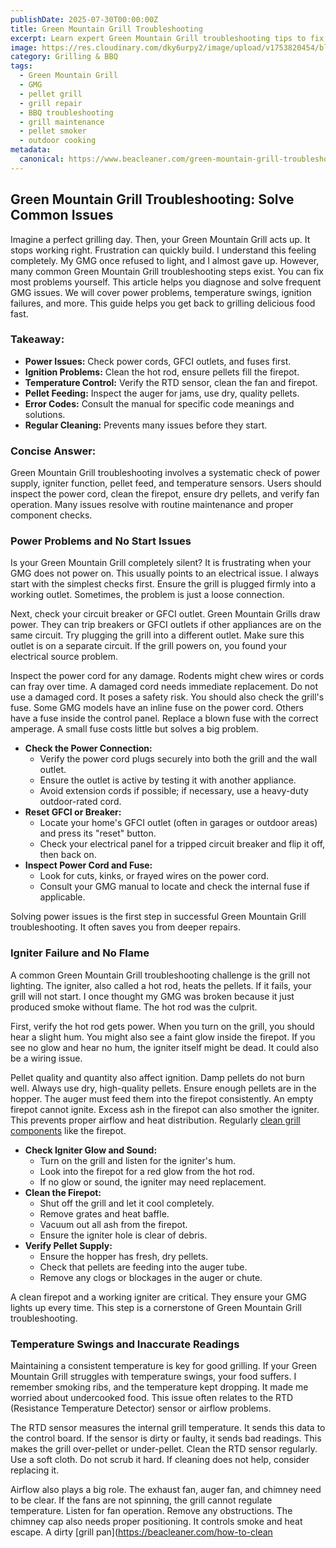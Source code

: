 ```yaml
---
publishDate: 2025-07-30T00:00:00Z
title: Green Mountain Grill Troubleshooting
excerpt: Learn expert Green Mountain Grill troubleshooting tips to fix common issues. Get your GMG pellet grill running smoothly for perfect BBQ every time.
image: https://res.cloudinary.com/dky6urpy2/image/upload/v1753820454/blog_image_1753820453_aljvve.webp
category: Grilling & BBQ
tags:
  - Green Mountain Grill
  - GMG
  - pellet grill
  - grill repair
  - BBQ troubleshooting
  - grill maintenance
  - pellet smoker
  - outdoor cooking
metadata:
  canonical: https://www.beacleaner.com/green-mountain-grill-troubleshooting
---
```


## Green Mountain Grill Troubleshooting: Solve Common Issues

Imagine a perfect grilling day. Then, your Green Mountain Grill acts up. It stops working right. Frustration can quickly build. I understand this feeling completely. My GMG once refused to light, and I almost gave up. However, many common Green Mountain Grill troubleshooting steps exist. You can fix most problems yourself. This article helps you diagnose and solve frequent GMG issues. We will cover power problems, temperature swings, ignition failures, and more. This guide helps you get back to grilling delicious food fast.

### Takeaway:

*   **Power Issues:** Check power cords, GFCI outlets, and fuses first.
*   **Ignition Problems:** Clean the hot rod, ensure pellets fill the firepot.
*   **Temperature Control:** Verify the RTD sensor, clean the fan and firepot.
*   **Pellet Feeding:** Inspect the auger for jams, use dry, quality pellets.
*   **Error Codes:** Consult the manual for specific code meanings and solutions.
*   **Regular Cleaning:** Prevents many issues before they start.

### Concise Answer:

Green Mountain Grill troubleshooting involves a systematic check of power supply, igniter function, pellet feed, and temperature sensors. Users should inspect the power cord, clean the firepot, ensure dry pellets, and verify fan operation. Many issues resolve with routine maintenance and proper component checks.

### Power Problems and No Start Issues

Is your Green Mountain Grill completely silent? It is frustrating when your GMG does not power on. This usually points to an electrical issue. I always start with the simplest checks first. Ensure the grill is plugged firmly into a working outlet. Sometimes, the problem is just a loose connection.

Next, check your circuit breaker or GFCI outlet. Green Mountain Grills draw power. They can trip breakers or GFCI outlets if other appliances are on the same circuit. Try plugging the grill into a different outlet. Make sure this outlet is on a separate circuit. If the grill powers on, you found your electrical source problem.

Inspect the power cord for any damage. Rodents might chew wires or cords can fray over time. A damaged cord needs immediate replacement. Do not use a damaged cord. It poses a safety risk. You should also check the grill's fuse. Some GMG models have an inline fuse on the power cord. Others have a fuse inside the control panel. Replace a blown fuse with the correct amperage. A small fuse costs little but solves a big problem.

*   **Check the Power Connection:**
    *   Verify the power cord plugs securely into both the grill and the wall outlet.
    *   Ensure the outlet is active by testing it with another appliance.
    *   Avoid extension cords if possible; if necessary, use a heavy-duty outdoor-rated cord.
*   **Reset GFCI or Breaker:**
    *   Locate your home's GFCI outlet (often in garages or outdoor areas) and press its "reset" button.
    *   Check your electrical panel for a tripped circuit breaker and flip it off, then back on.
*   **Inspect Power Cord and Fuse:**
    *   Look for cuts, kinks, or frayed wires on the power cord.
    *   Consult your GMG manual to locate and check the internal fuse if applicable.

Solving power issues is the first step in successful Green Mountain Grill troubleshooting. It often saves you from deeper repairs.

### Igniter Failure and No Flame

A common Green Mountain Grill troubleshooting challenge is the grill not lighting. The igniter, also called a hot rod, heats the pellets. If it fails, your grill will not start. I once thought my GMG was broken because it just produced smoke without flame. The hot rod was the culprit.

First, verify the hot rod gets power. When you turn on the grill, you should hear a slight hum. You might also see a faint glow inside the firepot. If you see no glow and hear no hum, the igniter itself might be dead. It could also be a wiring issue.

Pellet quality and quantity also affect ignition. Damp pellets do not burn well. Always use dry, high-quality pellets. Ensure enough pellets are in the hopper. The auger must feed them into the firepot consistently. An empty firepot cannot ignite. Excess ash in the firepot can also smother the igniter. This prevents proper airflow and heat distribution. Regularly [clean grill components](https://beacleaner.com/how-to-clean-grill-without-brush) like the firepot.

*   **Check Igniter Glow and Sound:**
    *   Turn on the grill and listen for the igniter's hum.
    *   Look into the firepot for a red glow from the hot rod.
    *   If no glow or sound, the igniter may need replacement.
*   **Clean the Firepot:**
    *   Shut off the grill and let it cool completely.
    *   Remove grates and heat baffle.
    *   Vacuum out all ash from the firepot.
    *   Ensure the igniter hole is clear of debris.
*   **Verify Pellet Supply:**
    *   Ensure the hopper has fresh, dry pellets.
    *   Check that pellets are feeding into the auger tube.
    *   Remove any clogs or blockages in the auger or chute.

A clean firepot and a working igniter are critical. They ensure your GMG lights up every time. This step is a cornerstone of Green Mountain Grill troubleshooting.

### Temperature Swings and Inaccurate Readings

Maintaining a consistent temperature is key for good grilling. If your Green Mountain Grill struggles with temperature swings, your food suffers. I remember smoking ribs, and the temperature kept dropping. It made me worried about undercooked food. This issue often relates to the RTD (Resistance Temperature Detector) sensor or airflow problems.

The RTD sensor measures the internal grill temperature. It sends this data to the control board. If the sensor is dirty or faulty, it sends bad readings. This makes the grill over-pellet or under-pellet. Clean the RTD sensor regularly. Use a soft cloth. Do not scrub it hard. If cleaning does not help, consider replacing it.

Airflow also plays a big role. The exhaust fan, auger fan, and chimney need to be clear. If the fans are not spinning, the grill cannot regulate temperature. Listen for fan operation. Remove any obstructions. The chimney cap also needs proper positioning. It controls smoke and heat escape. A dirty [grill pan](https://beacleaner.com/how-to-clean